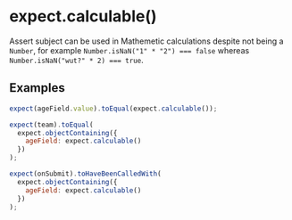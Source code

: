 # expect.calculable()

Assert subject can be used in Mathemetic calculations despite not being a `Number`, for example `Number.isNaN("1" * "2") === false`
whereas `Number.isNaN("wut?" * 2) === true`.

## Examples

```js
expect(ageField.value).toEqual(expect.calculable());
```

```js
expect(team).toEqual(
  expect.objectContaining({
    ageField: expect.calculable()
  })
);
```

```js
expect(onSubmit).toHaveBeenCalledWith(
  expect.objectContaining({
    ageField: expect.calculable()
  })
);
```
